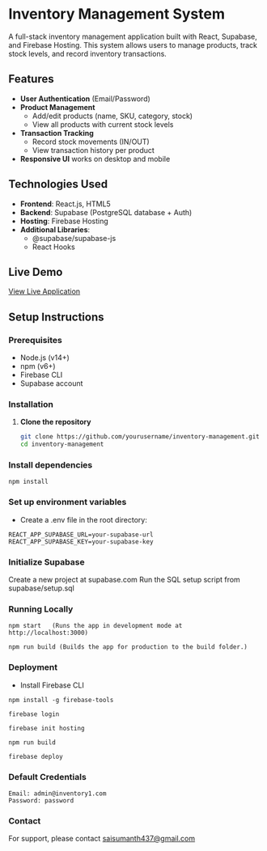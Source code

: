 # Inventory Management System

A full-stack inventory management application built with React, Supabase, and Firebase Hosting. This system allows users to manage products, track stock levels, and record inventory transactions.

## Features

- **User Authentication** (Email/Password)
- **Product Management**
  - Add/edit products (name, SKU, category, stock)
  - View all products with current stock levels
- **Transaction Tracking**
  - Record stock movements (IN/OUT)
  - View transaction history per product
- **Responsive UI** works on desktop and mobile

## Technologies Used

- **Frontend**: React.js, HTML5
- **Backend**: Supabase (PostgreSQL database + Auth)
- **Hosting**: Firebase Hosting
- **Additional Libraries**: 
  - @supabase/supabase-js
  - React Hooks

## Live Demo

[View Live Application](https://iitpkd-novare-s32-aaf58.web.app)

## Setup Instructions

### Prerequisites
- Node.js (v14+)
- npm (v6+)
- Firebase CLI
- Supabase account

### Installation

1. **Clone the repository**
   ```bash
   git clone https://github.com/yourusername/inventory-management.git
   cd inventory-management 


### Install dependencies
```
npm install
```
### Set up environment variables

- Create a .env file in the root directory:
```
REACT_APP_SUPABASE_URL=your-supabase-url
REACT_APP_SUPABASE_KEY=your-supabase-key
```
### Initialize Supabase

Create a new project at supabase.com
Run the SQL setup script from supabase/setup.sql

### Running Locally
```
npm start   (Runs the app in development mode at http://localhost:3000)

npm run build (Builds the app for production to the build folder.)
```
### Deployment

- Install Firebase CLI
```
npm install -g firebase-tools

firebase login

firebase init hosting

npm run build

firebase deploy
```
### Default Credentials
```
Email: admin@inventory1.com
Password: password
```
### Contact

For support, please contact saisumanth437@gmail.com

